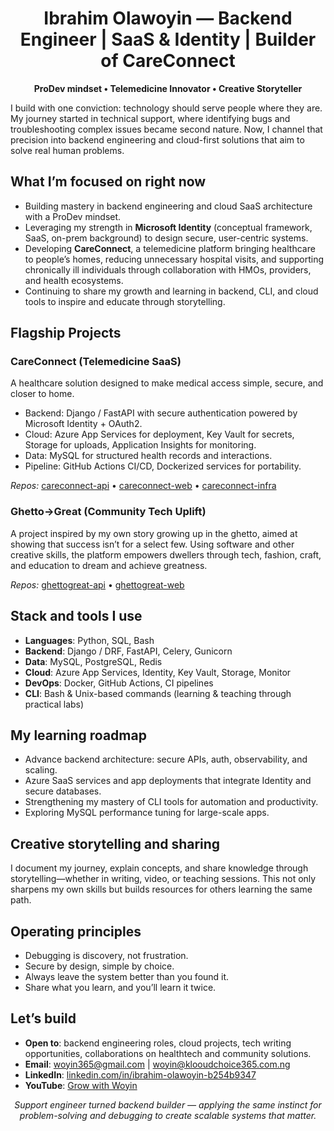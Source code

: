 <!-- PROFILE HEADER -->
<h1 align="center">Ibrahim Olawoyin — Backend Engineer | SaaS & Identity | Builder of CareConnect</h1>
<p align="center">
  <strong>ProDev mindset • Telemedicine Innovator • Creative Storyteller</strong>
</p>

<!-- SHORT STORY INTRO -->
<p>
I build with one conviction: technology should serve people where they are. My journey started in technical support, where identifying bugs and troubleshooting complex issues became second nature. Now, I channel that precision into backend engineering and cloud-first solutions that aim to solve real human problems.
</p>

<!-- NOW / FOCUS -->
<h2>What I’m focused on right now</h2>
<ul>
  <li>Building mastery in backend engineering and cloud SaaS architecture with a ProDev mindset.</li>
  <li>Leveraging my strength in <strong>Microsoft Identity</strong> (conceptual framework, SaaS, on-prem background) to design secure, user-centric systems.</li>
  <li>Developing <strong>CareConnect</strong>, a telemedicine platform bringing healthcare to people’s homes, reducing unnecessary hospital visits, and supporting chronically ill individuals through collaboration with HMOs, providers, and health ecosystems.</li>
  <li>Continuing to share my growth and learning in backend, CLI, and cloud tools to inspire and educate through storytelling.</li>
</ul>

<!-- PROJECTS (PIN CANDIDATES) -->
<h2>Flagship Projects</h2>

<h3>CareConnect (Telemedicine SaaS)</h3>
<p>
A healthcare solution designed to make medical access simple, secure, and closer to home.
</p>
<ul>
  <li>Backend: Django / FastAPI with secure authentication powered by Microsoft Identity + OAuth2.</li>
  <li>Cloud: Azure App Services for deployment, Key Vault for secrets, Storage for uploads, Application Insights for monitoring.</li>
  <li>Data: MySQL for structured health records and interactions.</li>
  <li>Pipeline: GitHub Actions CI/CD, Dockerized services for portability.</li>
</ul>
<p>
<em>Repos:</em> <a href="#">careconnect-api</a> • <a href="#">careconnect-web</a> • <a href="#">careconnect-infra</a>
</p>

<h3>Ghetto→Great (Community Tech Uplift)</h3>
<p>
A project inspired by my own story growing up in the ghetto, aimed at showing that success isn’t for a select few. Using software and other creative skills, the platform empowers dwellers through tech, fashion, craft, and education to dream and achieve greatness.
</p>
<p>
<em>Repos:</em> <a href="#">ghettogreat-api</a> • <a href="#">ghettogreat-web</a>
</p>

<!-- SKILLS / STACK -->
<h2>Stack and tools I use</h2>
<ul>
  <li><strong>Languages</strong>: Python, SQL, Bash</li>
  <li><strong>Backend</strong>: Django / DRF, FastAPI, Celery, Gunicorn</li>
  <li><strong>Data</strong>: MySQL, PostgreSQL, Redis</li>
  <li><strong>Cloud</strong>: Azure App Services, Identity, Key Vault, Storage, Monitor</li>
  <li><strong>DevOps</strong>: Docker, GitHub Actions, CI pipelines</li>
  <li><strong>CLI</strong>: Bash & Unix-based commands (learning & teaching through practical labs)</li>
</ul>

<!-- LEARNING ROADMAP -->
<h2>My learning roadmap</h2>
<ul>
  <li>Advance backend architecture: secure APIs, auth, observability, and scaling.</li>
  <li>Azure SaaS services and app deployments that integrate Identity and secure databases.</li>
  <li>Strengthening my mastery of CLI tools for automation and productivity.</li>
  <li>Exploring MySQL performance tuning for large-scale apps.</li>
</ul>

<!-- WRITING / SPEAKING -->
<h2>Creative storytelling and sharing</h2>
<p>
I document my journey, explain concepts, and share knowledge through storytelling—whether in writing, video, or teaching sessions. This not only sharpens my own skills but builds resources for others learning the same path.
</p>

<!-- WORKING PRINCIPLES -->
<h2>Operating principles</h2>
<ul>
  <li>Debugging is discovery, not frustration.</li>
  <li>Secure by design, simple by choice.</li>
  <li>Always leave the system better than you found it.</li>
  <li>Share what you learn, and you’ll learn it twice.</li>
</ul>

<!-- CONTACT / GET IN TOUCH -->
<h2>Let’s build</h2>
<ul>
  <li><strong>Open to</strong>: backend engineering roles, cloud projects, tech writing opportunities, collaborations on healthtech and community solutions.</li>
  <li><strong>Email</strong>: <a href="mailto:woyin365@gmail.com">woyin365@gmail.com</a> | <a href="mailto:woyin@klooudchoice365.com.ng">woyin@klooudchoice365.com.ng</a></li>
  <li><strong>LinkedIn</strong>: <a href="https://www.linkedin.com/in/ibrahim-olawoyin-b254b9347">linkedin.com/in/ibrahim-olawoyin-b254b9347</a></li>
  <li><strong>YouTube</strong>: <a href="https://youtube.com/@grow_with_woyin?si=HlEa8XAm1U32qMxc">Grow with Woyin</a></li>
</ul>

<!-- FOOTER NOTE -->
<p align="center">
  <em>Support engineer turned backend builder — applying the same instinct for problem-solving and debugging to create scalable systems that matter.</em>
</p>
